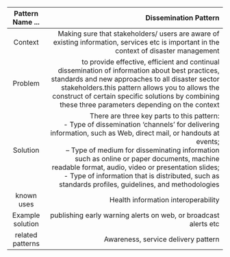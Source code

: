 
Pattern Name ... | Dissemination Pattern
:------:|-------------------:
Context|Making sure that stakeholders/ users are aware of existing information, services etc is important in the context of disaster management
Problem  | to provide effective, efficient and continual dissemination of information about best practices, standards and new approaches to all disaster sector stakeholders.this pattern allows you to allows the construct of certain specific solutions by combining these three parameters depending on the context
Solution | There are three key parts to this pattern:<br/>- Type of dissemination ‘channels’ for delivering information, such as Web, direct mail, or handouts at events;<br/>– Type of medium for disseminating information such as online or paper documents, machine readable format, audio, video or presentation slides; <br/>- Type of information that is distributed, such as  standards profiles, guidelines, and methodologies
known uses | Health  information interoperability
Example solution |publishing  early warning alerts on web, or broadcast alerts etc 
related patterns| Awareness, service delivery pattern
